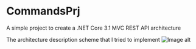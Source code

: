 # CommandsPrj
A simple project to create a .NET Core 3.1 MVC REST API architecture

The architecture description scheme that I tried to implement
![Image alt](https://github.com/Buk7op/CommandsPrj/raw/master/{path}/image.png)

